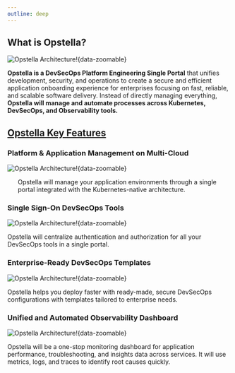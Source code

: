 ```yaml
---
outline: deep
---
```


## What is Opstella?

![Opstella Architecture!](/images/intro/what-is-opstella/opstella-overview.svg){data-zoomable}

<strong>Opstella is a DevSecOps Platform Engineering Single Portal</strong> that unifies development, security, and operations to create a secure and efficient application onboarding experience for enterprises focusing on fast, reliable, and scalable software delivery. Instead of directly managing everything,<strong> Opstella will manage and automate processes across Kubernetes, DevSecOps, and Observability tools.</strong>

## <ins><strong>Opstella Key Features</strong></ins>

### Platform & Application Management on Multi-Cloud

![Opstella Architecture!](/images/intro/what-is-opstella/platform-relations.png){data-zoomable}

<ul>Opstella will manage your application environments through a single portal integrated with the Kubernetes-native architecture.</ul>

### Single Sign-On DevSecOps Tools

![Opstella Architecture!](/images/intro/what-is-opstella/sso.png){data-zoomable}

Opstella will centralize authentication and authorization for all your DevSecOps tools in a single portal.

### Enterprise-Ready DevSecOps Templates

![Opstella Architecture!](/images/intro/what-is-opstella/sotfware-template.png){data-zoomable}

Opstella helps you deploy faster with ready-made, secure DevSecOps configurations with templates tailored to enterprise needs.

### Unified and Automated Observability Dashboard

![Opstella Architecture!](/images/intro/what-is-opstella/grafana.png){data-zoomable}

Opstella will be a one-stop monitoring dashboard for application performance, troubleshooting, and insights data across services. It will use metrics, logs, and traces to identify root causes quickly.
